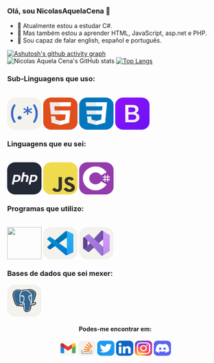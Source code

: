  <h3>Olá, sou NicolasAquelaCena 👋</h3>

- 🔭 Atualmente estou a estudar C#.
- 🌱 Mas também estou a aprender HTML, JavaScript, asp.net e PHP.
- 💬 Sou capaz de falar english, español e português.


[![Ashutosh's github activity graph](https://github-readme-activity-graph.vercel.app/graph?username=Ashutosh00710&theme=tokyo-night&custom_title=Contributos%20de%20NicolasAquelaCena)](https://github.com/ashutosh00710/github-readme-activity-graph)<br>
![Nicolas Aquela Cena's GitHub stats](https://github-readme-stats.vercel.app/api?username=NicolasAquelaCena&show_icons=true&theme=tokyonight)
[![Top Langs](https://github-readme-stats.vercel.app/api/top-langs/?username=NicolasAquelaCena&layout=donut)](https://github.com/anuraghazra/github-readme-stats)

  <h3>Sub-Linguagens que uso:</h3>

<div><br>
  <img align="center" height="75" width="80" src="https://github.com/tandpfun/skill-icons/blob/main/icons/Regex-Light.svg">
  <img align="center" height="75" width="80" src="https://github.com/tandpfun/skill-icons/blob/main/icons/HTML.svg">
  <img align="center" height="75" width="80" src="https://github.com/tandpfun/skill-icons/blob/main/icons/CSS.svg">
  <img align="center" height="75" width="80" src="https://github.com/tandpfun/skill-icons/blob/main/icons/Bootstrap.svg">
</div>

<h3>Linguagens que eu sei:</h3>

<div><br>
  <img align="center" height="75" width="80" src="https://github.com/tandpfun/skill-icons/blob/main/icons/PHP-Dark.svg">
  <img align="center" height="75" width="80" src="https://github.com/tandpfun/skill-icons/blob/main/icons/JavaScript.svg">
  <img align="center" height="75" width="80" src="https://github.com/tandpfun/skill-icons/blob/main/icons/CS.svg">
</div>

  <h3>Programas que utilizo:</h3>

<div><br>
  <img align="center" height="75" width="80" src="https://github.com/tandpfun/skill-icons/blob/main/icons/RobloxStudio.svg">
  <img align="center" height="75" width="80" src="https://github.com/tandpfun/skill-icons/blob/main/icons/VSCode-Light.svg">
  <img align="center" height="75" width="80" src="https://github.com/tandpfun/skill-icons/blob/main/icons/VisualStudio-Light.svg">
</div>

<h3>Bases de dados que sei mexer:</h3>

  <div>
    <img align="center" height="75" width="80" src="https://github.com/tandpfun/skill-icons/blob/main/icons/PostgreSQL-Light.svg">
  </div>

  <h4 align="center">Podes-me encontrar em:</h4>

  <div align="center"> 
  <a href = "mailto:a14351@aemaximinos.edu.pt"><img align="center" height="35" width="40" src="https://github.com/tandpfun/skill-icons/blob/main/icons/Gmail-Light.svg" target="_blank"></a>
    <a href = "https://es.stackoverflow.com/"><img align="center" height="35" width="40" src="https://github.com/tandpfun/skill-icons/blob/main/icons/StackOverflow-Light.svg" target="_blank"></a>
    <a href = "https://twitter.com/?lang=es"><img align="center" height="35" width="40" src="https://github.com/tandpfun/skill-icons/blob/main/icons/Twitter.svg" target="_blank"></a>
    <a href = "https://es.linkedin.com/"><img align="center" height="35" width="40" src="https://github.com/tandpfun/skill-icons/blob/main/icons/LinkedIn.svg" target="_blank"></a>
    <a href = "https://www.instagram.com/le_serna_monsieur/"><img align="center" height="35" width="40" src="https://github.com/tandpfun/skill-icons/blob/main/icons/Instagram.svg" target="_blank"></a>
    <a href = "https://discord.com/channels/@me"><img align="center" height="35" width="40" src="https://github.com/tandpfun/skill-icons/blob/main/icons/Discord.svg" target="_blank"></a>
</div>


